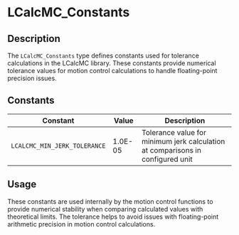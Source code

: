 # LCalcMC_Constants

## Description

The `LCalcMC_Constants` type defines constants used for tolerance calculations in the LCalcMC library. These constants provide numerical tolerance values for motion control calculations to handle floating-point precision issues.

## Constants

| Constant | Value | Description |
|----------|-------|-------------|
| `LCALCMC_MIN_JERK_TOLERANCE` | 1.0E-05 | Tolerance value for minimum jerk calculation at comparisons in configured unit |

## Usage

These constants are used internally by the motion control functions to provide numerical stability when comparing calculated values with theoretical limits. The tolerance helps to avoid issues with floating-point arithmetic precision in motion control calculations.
